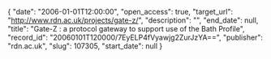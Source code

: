 {
  "date": "2006-01-01T12:00:00", 
  "open_access": true, 
  "target_url": "http://www.rdn.ac.uk/projects/gate-z/", 
  "description": "", 
  "end_date": null, 
  "title": "Gate-Z : a protocol gateway to support use of the Bath Profile", 
  "record_id": "20060101T120000/7EyELP4fVyawjg2ZurJzYA==", 
  "publisher": "rdn.ac.uk", 
  "slug": 107305, 
  "start_date": null
}

